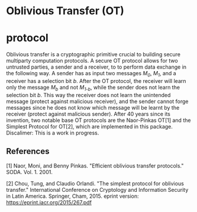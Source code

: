 # Oblivious Transfer (OT)

# protocol
Oblivious transfer is a cryptographic primitive crucial to building secure multiparty computation protocols. A secure OT protocol allows for two untrusted parties, a sender and a receiver, to to perform data exchange in the following way. A sender has as input two messages _M<sub>0</sub>_, _M<sub>1</sub>_, and a receiver has a selection bit _b_. After the OT protocol, the receiver will learn only the message _M<sub>b</sub>_ and not _M<sub>1-b</sub>_, while the sender does not learn the selection bit _b_. This way the receiver does not learn the unintended message (protect against malicious receiver), and the sender cannot forge messages since he does not know which message will be learnt by the receiver (protect against malicious sender).
After 40 years since its invention, two notable base OT protocols are the Naor-Pinkas OT[1] and the Simplest Protocol for OT[2], which are implemented in this package.
Discalimer: This is a work in progress.

## References

[1] Naor, Moni, and Benny Pinkas. "Efficient oblivious transfer protocols." SODA. Vol. 1. 2001.

[2] Chou, Tung, and Claudio Orlandi. "The simplest protocol for oblivious transfer." International Conference on Cryptology and Information Security in Latin America. Springer, Cham, 2015. eprint version: https://eprint.iacr.org/2015/267.pdf
